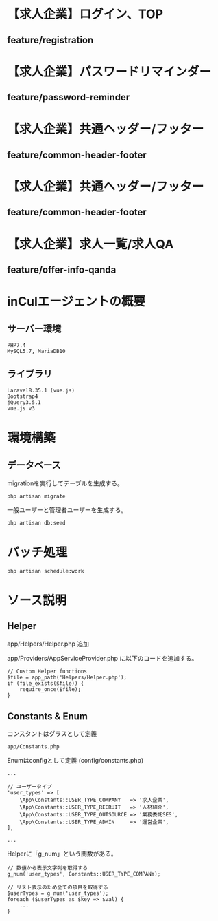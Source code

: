 # 【求人企業】ログイン、TOP
## feature/registration

# 【求人企業】パスワードリマインダー
## feature/password-reminder

# 【求人企業】共通ヘッダー/フッター
## feature/common-header-footer

# 【求人企業】共通ヘッダー/フッター
## feature/common-header-footer

# 【求人企業】求人一覧/求人QA
## feature/offer-info-qanda

# inCulエージェントの概要

## サーバー環境
    PHP7.4
    MySQL5.7, MariaDB10
    
## ライブラリ
    Laravel8.35.1 (vue.js)
    Bootstrap4
    jQuery3.5.1
    vue.js v3

# 環境構築

## データベース
migrationを実行してテーブルを生成する。

    php artisan migrate
    
一般ユーザーと管理者ユーザーを生成する。

    php artisan db:seed

# バッチ処理

    php artisan schedule:work

# ソース説明

## Helper

app/Helpers/Helper.php 追加

app/Providers/AppServiceProvider.php に以下のコードを追加する。

    // Custom Helper functions
    $file = app_path('Helpers/Helper.php');
    if (file_exists($file)) {
        require_once($file);
    }

## Constants & Enum

コンスタントはグラスとして定義

    app/Constants.php
    
Enumはconfigとして定義 (config/constants.php)

    ...
    
    // ユーザータイプ
    'user_types' => [
        \App\Constants::USER_TYPE_COMPANY   => '求人企業',
        \App\Constants::USER_TYPE_RECRUIT   => '人材紹介',
        \App\Constants::USER_TYPE_OUTSOURCE => '業務委託SES',
        \App\Constants::USER_TYPE_ADMIN     => '運営企業',
    ],
    
    ...

Helperに「g_num」という関数がある。

    // 数値から表示文字列を取得する
    g_num('user_types', Constants::USER_TYPE_COMPANY);

    // リスト表示のため全ての項目を取得する
    $userTypes = g_num('user_types');
    foreach ($userTypes as $key => $val) {
        ...
    }
